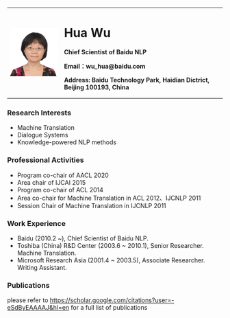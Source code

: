 <table border="0">
  <tr>
     <td width="25%">
      <img src="Wuhua.JPG" width="100%">
    </td>
    <td width="75%">
      <h1>Hua Wu</h1>
      <p><b>Chief Scientist of Baidu NLP</b></p>
      <p><b>Email：wu_hua@baidu.com</b></p>
      <p><b>Address: Baidu Technology Park, Haidian Dictrict, Beijing 100193, China</b></p>
    </td>
  </tr>
</table>


### Research Interests
-	Machine Translation
-	Dialogue Systems
-	Knowledge-powered NLP methods

### Professional Activities
-	Program co-chair of AACL 2020
-	Area chair of IJCAI 2015
-	Program co-chair of ACL 2014
-	Area co-chair for Machine Translation in ACL 2012、IJCNLP 2011
-	Session Chair of Machine Translation in IJCNLP 2011

### Work Experience
-	Baidu (2010.2 ~),  Chief Scientist of Baidu NLP.
-	Toshiba (China) R&D Center (2003.6 ~ 2010.1), Senior Researcher. Machine Translation.
-	Microsoft Research Asia (2001.4 ~ 2003.5), Associate Researcher. Writing Assistant.

### Publications

please refer to https://scholar.google.com/citations?user=-eSdByEAAAAJ&hl=en for a full list of publications

